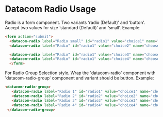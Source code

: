# Datacom Radio Usage
Radio is a form component. Two variants ‘radio (Default)’ and ‘button’. Accept two values for size ‘standard (Default)’ and ‘small’.
 Example:
```html
<form action="submit">
  <datacom-radio label="Radio small" id="radio1" value="choice1" name="choose" size="small"> </datacom-radio>
  <datacom-radio label="Radio" id="radio1" value="choice2" name="choose" size="standard"> </datacom-radio>

  <datacom-radio label="Radio" id="radio1" value="choice3" name="choose" variant="buttons" size="small" disabled="true"> </datacom-radio>
  <datacom-radio label="Radio" id="radio1" value="choice4" name="choose" variant="buttons" icon="globe" image-position="left"> </datacom-radio>
  </form>
```
For Radio Group Selection style. Wrap the 'datacom-radio' component with 'datacom-radio-group' component and variant should be button. 
Example:

```html
<datacom-radio-group>
   <datacom-radio label="Radio 1" id="radio1" value="choice1" name="choose" icon="globe" variant="button"></datacom-radio>
   <datacom-radio label="Radio 2" id="radio2" value="choice2" name="choose"  icon="globe" variant="button"></datacom-radio>
   <datacom-radio label="Radio 3" id="radio3" value="choice3" name="choose"  icon="globe" variant="button"></datacom-radio>
   <datacom-radio label="Radio 4" id="radio4" value="choice4" name="choose" icon="globe"  variant="button"></datacom-radio>
 </datacom-radio-group>
```
